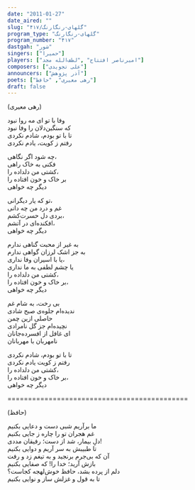 ```yaml
---
date: "2011-01-27"
date_aired: ""
slug: "گلهای-رنگارنگ/۴۱۷"
program_type: "گلهای-رنگارنگ"
program_number: "۴۱۷"
dastgah: "شور"
singers: ["حمیرا"]
players: ["امیرناصر افتتاح" ,"لطف‌الله مجد"]
composers: ["علی تجویدی"]
announcers: ["آذر پژوهش"]
poets: ["رهی معیری", "حافظ"]
draft: false
---
```


(رهی معیری)  

وفا با تو ای مه روا نبود  
که سنگین‌دلان را وفا نبود  
تا با تو بودم، شادم نکردی  
رفتم ز کویت، یادم نکردی  

چه شود اگر نگاهی،  
فکنی به خاک راهی  
کشتی من دلداده را،  
بر خاک و خون افتاده را  
دیگر چه خواهی  

تو که یار دیگرانی،  
غم و درد من چه دانی  
بردی دل حسرت‌کشم،  
افکنده‌ای در آتشم،  
دیگر چه خواهی  

به غیر از محبت گناهی ندارم  
به جز اشک لرزان گواهی ندارم  
یا با اسیران وفا نداری،  
یا چشم لطفی به ما نداری  
کشتی من دلداده را،  
بر خاک و خون افتاده را،  
دیگر چه خواهی  

بی رخت، به شام غم  
ندیده‌ام جلوه‌ی صبح شادی  
حاصلی ازین چمن  
نچیده‌ام جز گل نامرادی  
ای غافل از افسرده‌جانان  
نامهربان با مهربانان  

تا با تو بودم، شادم نکردی  
رفتم ز کویت یادم نکردی  
کشتی من دلداده را،  
بر خاک و خون افتاده را،  
دیگر چه خواهی  

============================================  

(حافظ)  

ما برآریم شبی دست و دعایی بکنیم  
غم هجران تو را چاره ز جایی بکنیم  
دلِ بیمار، شد از دست؛ رفیقان مددی!  
تا طبیبش به سر آریم و دوایی بکنیم  
آن که بی‌جرم برنجید و به تیغم زد و رفت  
بازش آرید؛ خدا را! که صفایی بکنیم  
دلم از پرده بشد، حافظ خوش‌لهجه کجاست؟  
تا به قول و غزلش ساز و نوایی بکنیم  
